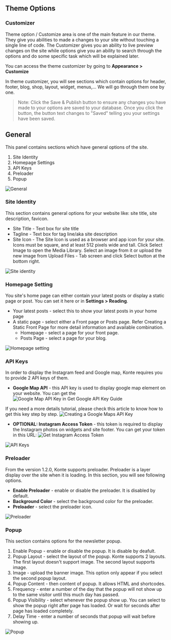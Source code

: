 ## Theme Options
### Customizer

Theme option / Customize area is one of the main feature in our theme. They give you abilities to made a changes to your site without touching a single line of code. The Customizer gives you an ability to live preview changes on the site while options give you an ability to search through the options and do some specific task which will be explained later.

You can access the theme customizer by going to **Appearance > Customize**

In theme customizer, you will see sections which contain options for header, footer, blog, shop, layout, widget, menus,... We will go through them one by one.

> Note: Click the Save & Publish button to ensure any changes you have made to your options are saved to your database. Once you click the button, the button text changes to "Saved" telling you your settings have been saved.

## General

This panel contains sections which have general options of the site.

1. Site Identity
2. Homepage Settings
3. API Keys
4. Preloader
5. Popup

![General](http://docs.uix.store/konte/_images/customize-general.png)

### Site Identity

This section contains general options for your website like: site title, site description, favicon.

- Site Title - Text box for site title
- Tagline - Text box for tag line/aka site description
- Site Icon - The Site Icon is used as a browser and app icon for your site. Icons must be square, and at least 512 pixels wide and tall. Click Select Image to open the Media Library. Select an image from it or upload the new image from Upload Files - Tab screen and click Select button at the bottom right.

![Site identity](http://docs.uix.store/konte/_images/customize-general--site_identity.png)

### Homepage Setting
You site's home page can either contain your latest posts or display a static page or post. You can set it here or in **Settings > Reading**.

- Your latest posts - select this to show your latest posts in your home page
- A static page - select either a Front page or Posts page. Refer Creating a Static Front Page for more detail information and available combination.
  - Homepage - select a page for your front page.
  - Posts Page - select a page for your blog.

![Homepage setting](http://docs.uix.store/konte/_images/customize-general--static_front_page.png)

### API Keys
In order to display the Instagram feed and Google map, Konte requires you to provide 2 API keys of them.

- **Google Map API** - this API key is used to display google map element on your website. You can get the ![Google Map API Key in Get Google API Key Guide](https://developers.google.com/maps/documentation/javascript/get-api-key)

If you need a more details tutorial, please check this article to know how to get this key step by step. ![Creating a Google Maps API Key](https://www.wpgmaps.com/documentation/creating-a-google-maps-api-key/)

- **OPTIONAL: Instagram Access Token** - this token is required to display the Instagram photos on widgets and site footer. You can get your token in this URL: ![Get Instagram Access Token](https://tools.uix.store/instagram-access-token/)

![API Keys](http://docs.uix.store/konte/_images/customize-general--api_keys.png)

### Preloader
From the version 1.2.0, Konte supports preloader. Preloader is a layer display over the site when it is loading. In this section, you will see following options.

- **Enable Preloader** - enable or disable the preloader. It is disabled by default.
- **Background Color** - select the background color for the preloader.
- **Preloader** - select the preloader icon.

![Preloader](http://docs.uix.store/konte/_images/customize-general--preloader.png)

### Popup

This section contains options for the newsletter popup.

1. Enable Popup - enable or disable the popup. It is disable by deafult.
2. Popup Layout - select the layout of the popup. Konte supports 2 layouts. The first layout doesn't support image. The second layout supports image.
3. Image - upload the banner image. This option only appear if you select the second popup layout.
4. Popup Content - then content of popup. It allows HTML and shortcodes.
5. Frequency - enter a number of the day that the popup will not show up to the same visitor until this much day has passed.
6. Popup Visibility - select whenever the popup show up. You can select to show the popup right after page has loaded. Or wait for seconds after page has loaded completely.
7. Delay Time - enter a number of seconds that popup will wait before showing up.

![Popup](http://docs.uix.store/konte/_images/customize-general--popup.png)
